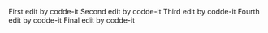 First edit by codde-it
Second edit by codde-it
Third edit by codde-it
Fourth edit by codde-it
Final edit by codde-it
